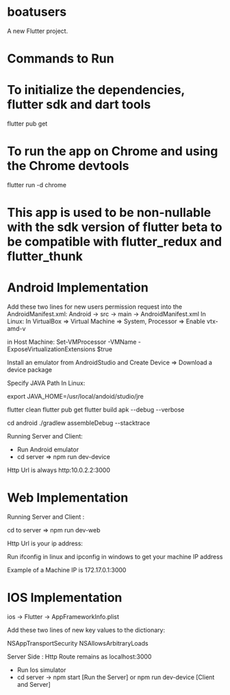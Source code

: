 # boatusers

A new Flutter project.

# Commands to Run

# To initialize the dependencies, flutter sdk and dart tools

flutter pub get

# To run the app on Chrome and using the Chrome devtools

flutter run -d chrome

# This app is used to be non-nullable with the sdk version of flutter beta to be compatible with flutter_redux and flutter_thunk

# Android Implementation

Add these two lines for new users permission request into the AndroidManifest.xml:
Android -> src -> main -> AndroidManifest.xml
<uses-permission android:name="android.permission.INTERNET"/>
<uses-permission android:name="android.permission.ACCESS_FINE_LOCATION"/>
In Linux:
In VirtualBox => Virtual Machine => System, Processor => Enable vtx-amd-v

in Host Machine: Set-VMProcessor -VMName <VMName> -ExposeVirtualizationExtensions $true

Install an emulator from AndroidStudio and Create Device => Download a device package

Specify JAVA Path
In Linux:

export JAVA_HOME=/usr/local/andoid/studio/jre

flutter clean
flutter pub get
flutter build apk --debug --verbose

cd android
./gradlew assembleDebug --stacktrace

Running Server and Client:

- Run Android emulator
- cd server => npm run dev-device

Http Url is always http:10.0.2.2:3000

# Web Implementation

Running Server and Client :

cd to server => npm run dev-web

Http Url is your ip address:

Run ifconfig in linux and ipconfig in windows to get your machine IP address

Example of a Machine IP is 172.17.0.1:3000

# IOS Implementation

ios -> Flutter -> AppFrameworkInfo.plist 

Add these two lines of new key values to the dictionary:

<key>NSAppTransportSecurity</key><true/>
<key>NSAllowsArbitraryLoads</key><true/>

Server Side :
Http Route remains as localhost:3000
- Run Ios simulator 
- cd server -> npm start [Run the Server] or npm run dev-device [Client and Server]